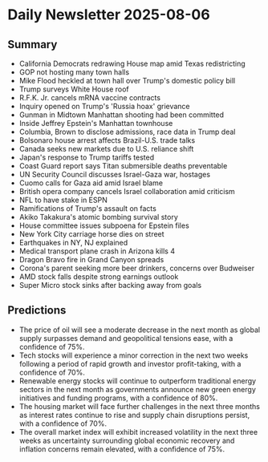 # Daily Newsletter 2025-08-06

## Summary

- California Democrats redrawing House map amid Texas redistricting
- GOP not hosting many town halls
- Mike Flood heckled at town hall over Trump's domestic policy bill
- Trump surveys White House roof
- R.F.K. Jr. cancels mRNA vaccine contracts
- Inquiry opened on Trump's 'Russia hoax' grievance
- Gunman in Midtown Manhattan shooting had been committed
- Inside Jeffrey Epstein's Manhattan townhouse
- Columbia, Brown to disclose admissions, race data in Trump deal
- Bolsonaro house arrest affects Brazil-U.S. trade talks
- Canada seeks new markets due to U.S. reliance shift
- Japan's response to Trump tariffs tested
- Coast Guard report says Titan submersible deaths preventable
- UN Security Council discusses Israel-Gaza war, hostages
- Cuomo calls for Gaza aid amid Israel blame
- British opera company cancels Israel collaboration amid criticism
- NFL to have stake in ESPN
- Ramifications of Trump's assault on facts
- Akiko Takakura's atomic bombing survival story
- House committee issues subpoena for Epstein files
- New York City carriage horse dies on street
- Earthquakes in NY, NJ explained
- Medical transport plane crash in Arizona kills 4
- Dragon Bravo fire in Grand Canyon spreads
- Corona's parent seeking more beer drinkers, concerns over Budweiser
- AMD stock falls despite strong earnings outlook
- Super Micro stock sinks after backing away from goals

## Predictions

- The price of oil will see a moderate decrease in the next month as global supply surpasses demand and geopolitical tensions ease, with a confidence of 75%.
- Tech stocks will experience a minor correction in the next two weeks following a period of rapid growth and investor profit-taking, with a confidence of 70%.
- Renewable energy stocks will continue to outperform traditional energy sectors in the next month as governments announce new green energy initiatives and funding programs, with a confidence of 80%.
- The housing market will face further challenges in the next three months as interest rates continue to rise and supply chain disruptions persist, with a confidence of 70%.
- The overall market index will exhibit increased volatility in the next three weeks as uncertainty surrounding global economic recovery and inflation concerns remain elevated, with a confidence of 75%.
